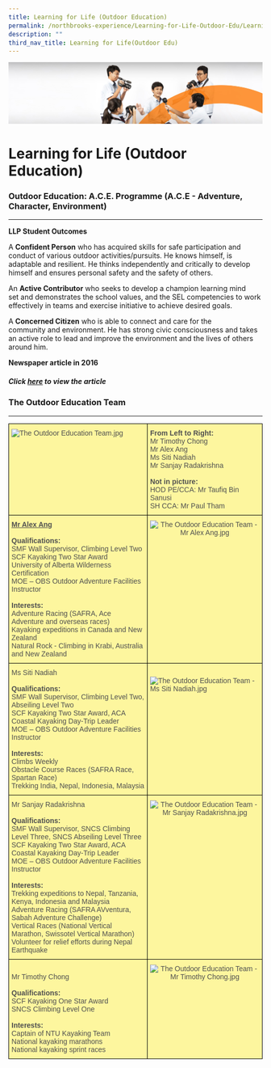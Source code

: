 ```yaml
---
title: Learning for Life (Outdoor Education)
permalink: /northbrooks-experience/Learning-for-Life-Outdoor-Edu/Learning-for-Life-Outdoor-Education/
description: ""
third_nav_title: Learning for Life(Outdoor Edu)
---
```

![](/images/cca.jpg)

Learning for Life (Outdoor Education)
=====================================

### Outdoor Education: A.C.E. Programme (A.C.E - Adventure, Character, Environment)
-------------------------------------------------------------------------------

**LLP Student Outcomes**

A **Confident Person** who has acquired skills for safe participation and conduct of various outdoor activities/pursuits. He knows himself, is adaptable and resilient. He thinks independently and critically to develop himself and ensures personal safety and the safety of others.  

An **Active Contributor** who seeks to develop a champion learning mind set and demonstrates the school values, and the SEL competencies to work effectively in teams and exercise initiative to achieve desired goals.  

A **Concerned Citizen** who is able to connect and care for the community and environment. He has strong civic consciousness and takes an active role to lead and improve the environment and the lives of others around him.  

**Newspaper article in 2016**

  

##### Click [here](/achievements/School-Achievements/Northbrooks-in-the-News-2020-2021/permalink/) to view the article

### The Outdoor Education Team
--------------------------

<style type="text/css">
.tg  {border-collapse:collapse;border-spacing:0;}
.tg td{border-color:black;border-style:solid;border-width:1px;font-family:Arial, sans-serif;font-size:14px;
  overflow:hidden;padding:10px 5px;word-break:normal;}
.tg th{border-color:black;border-style:solid;border-width:1px;font-family:Arial, sans-serif;font-size:14px;
  font-weight:normal;overflow:hidden;padding:10px 5px;word-break:normal;}
.tg .tg-wecl{background-color:#fdf69e;color:#505050;text-align:left;vertical-align:top}
.tg .tg-aexj{background-color:#fdf69e;color:#505050;text-align:center;vertical-align:top}
</style>
<table class="tg">
<thead>
  <tr>
    <th class="tg-wecl"><img src="https://northbrookssec-moe-edu-sg-admin.cwp.sg/qql/slot/u162/Progs%20n%20Events/Learning%20for%20Life%20(outdoor)/.tn.Team_OE.jpg.mid.jpg" alt="The Outdoor Education Team.jpg" width="300" height="400"></th>
    <th class="tg-wecl"><span style="font-weight:bold">From Left to Right:</span><br>Mr Timothy Chong<br>Mr Alex Ang<br>Ms Siti Nadiah<br>Mr Sanjay Radakrishna<br> <br><span style="font-weight:bold">Not in picture:</span><br>HOD PE/CCA: Mr Taufiq Bin Sanusi<br>SH CCA: Mr Paul Tham</th>
  </tr>
</thead>
<tbody>
  <tr>
    <td class="tg-wecl"><span style="font-weight:bold;text-decoration:underline">Mr Alex Ang</span><br><br><span style="font-weight:bold">Qualifications:</span><br>SMF Wall Supervisor, Climbing Level Two<br>SCF Kayaking Two Star Award<br>University of Alberta Wilderness Certification<br>MOE – OBS Outdoor Adventure Facilities Instructor<br><br><span style="font-weight:bold">Interests:</span><br>Adventure Racing (SAFRA, Ace Adventure and overseas races)<br>Kayaking expeditions in Canada and New Zealand<br>Natural Rock - Climbing in Krabi, Australia and New Zealand <br> </td>
    <td class="tg-aexj"><img src="https://northbrookssec-moe-edu-sg-admin.cwp.sg/qql/slot/u162/Progs%20n%20Events/Learning%20for%20Life%20(outdoor)/.tn.Team_Alex.jpg.2.jpg" alt="The Outdoor Education Team - Mr Alex Ang.jpg" width="256" height="280"></td>
  </tr>
  <tr>
    <td class="tg-wecl">Ms Siti Nadiah<br><br><span style="font-weight:bold">Qualifications:</span><br>SMF Wall Supervisor, Climbing Level Two, Abseiling Level Two<br>SCF Kayaking Two Star Award,  ACA Coastal Kayaking Day-Trip Leader<br>MOE – OBS Outdoor Adventure Facilities Instructor<br><br><span style="font-weight:bold">Interests:</span><br>Climbs Weekly<br>Obstacle Course Races (SAFRA Race, Spartan Race)<br>Trekking India, Nepal, Indonesia, Malaysia<br> </td>
    <td class="tg-wecl"> <br><img src="https://northbrookssec-moe-edu-sg-admin.cwp.sg/qql/slot/u162/Progs%20n%20Events/Learning%20for%20Life%20(outdoor)/.tn.Team_Nadiah.jpg.2.jpg" alt="The Outdoor Education Team - Ms Siti Nadiah.jpg" width="280" height="157"></td>
  </tr>
  <tr>
    <td class="tg-wecl">Mr Sanjay Radakrishna<br><br><span style="font-weight:bold">Qualifications:</span><br>SMF Wall Supervisor, SNCS Climbing Level Three, SNCS Abseiling Level Three<br>SCF Kayaking Two Star Award, ACA Coastal Kayaking Day-Trip Leader<br>MOE – OBS Outdoor Adventure Facilities Instructor<br><br><span style="font-weight:bold">Interests:</span><br>Trekking expeditions to Nepal, Tanzania, Kenya, Indonesia and Malaysia<br>Adventure Racing (SAFRA AVventura, Sabah Adventure Challenge)<br>Vertical Races (National Vertical Marathon, Swissotel Vertical Marathon)<br>Volunteer for relief efforts during Nepal Earthquake</td>
    <td class="tg-aexj"><img src="https://northbrookssec-moe-edu-sg-admin.cwp.sg/qql/slot/u162/Progs%20n%20Events/Learning%20for%20Life%20(outdoor)/.tn.Team_Sanjay.jpg.2.jpg" alt="The Outdoor Education Team - Mr Sanjay Radakrishna.jpg" width="280" height="202"></td>
  </tr>
  <tr>
    <td class="tg-wecl"><br>Mr Timothy Chong<br><br><span style="font-weight:bold">Qualifications:</span><br>SCF Kayaking One Star Award<br>SNCS Climbing Level One<br><br><span style="font-weight:bold">Interests:</span><br>Captain of NTU  Kayaking Team<br>National kayaking marathons<br>National kayaking sprint races</td>
    <td class="tg-aexj"><img src="https://northbrookssec-moe-edu-sg-admin.cwp.sg/qql/slot/u162/Progs%20n%20Events/Learning%20for%20Life%20(outdoor)/.tn.Team_Timothy.jpg.2.jpg" alt="The Outdoor Education Team - Mr Timothy Chong.jpg" width="162" height="241"></td>
  </tr>
</tbody>
</table>
